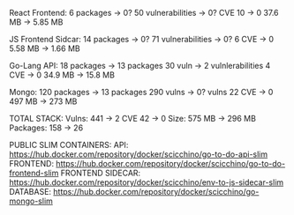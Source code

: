 React Frontend:
    6 packages -> 0?
    50 vulnerabilities -> 0?
        CVE 10 -> 0
    37.6 MB -> 5.85 MB

JS Frontend Sidcar:
    14 packages -> 0?
    71 vulnerabilities -> 0?
        6 CVE -> 0
    5.58 MB -> 1.66 MB

Go-Lang API:
    18 packages -> 13 packages
    30 vuln -> 2 vulnlerabilities
        4 CVE -> 0
    34.9 MB -> 15.8 MB

Mongo: 
    120 packages -> 13 packages
    290 vulns -> 0? vulns
        22 CVE -> 0
    497 MB -> 273 MB

TOTAL STACK:
    Vulns: 441 -> 2
        CVE 42 -> 0
    Size: 575 MB -> 296 MB
    Packages: 158 ->  26


PUBLIC SLIM CONTAINERS:
    API: https://hub.docker.com/repository/docker/scicchino/go-to-do-api-slim
    FRONTEND: https://hub.docker.com/repository/docker/scicchino/go-to-do-frontend-slim
    FRONTEND SIDECAR: https://hub.docker.com/repository/docker/scicchino/env-to-js-sidecar-slim
    DATABASE: https://hub.docker.com/repository/docker/scicchino/go-mongo-slim